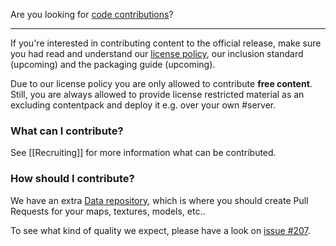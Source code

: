 Are you looking for [code contributions](How-To-Contribute-Code)?

***

If you're interested in contributing content to the official release, make sure you had read and understand our [license policy](License-Policy), our inclusion standard (upcoming) and the packaging guide (upcoming).

Due to our license policy you are only allowed to contribute **free content**. Still, you are always allowed to provide license restricted material as an excluding contentpack and deploy it e.g. over your own #server.

### What can I contribute?

See [[Recruiting]] for more information what can be contributed.

### How should I contribute?

We have an extra [Data repository](https://github.com/inexor-game/data), which is where you should create Pull Requests for your maps, textures, models, etc..

To see what kind of quality we expect, please have a look on [issue #207](https://github.com/inexor-game/code/issues/270).

